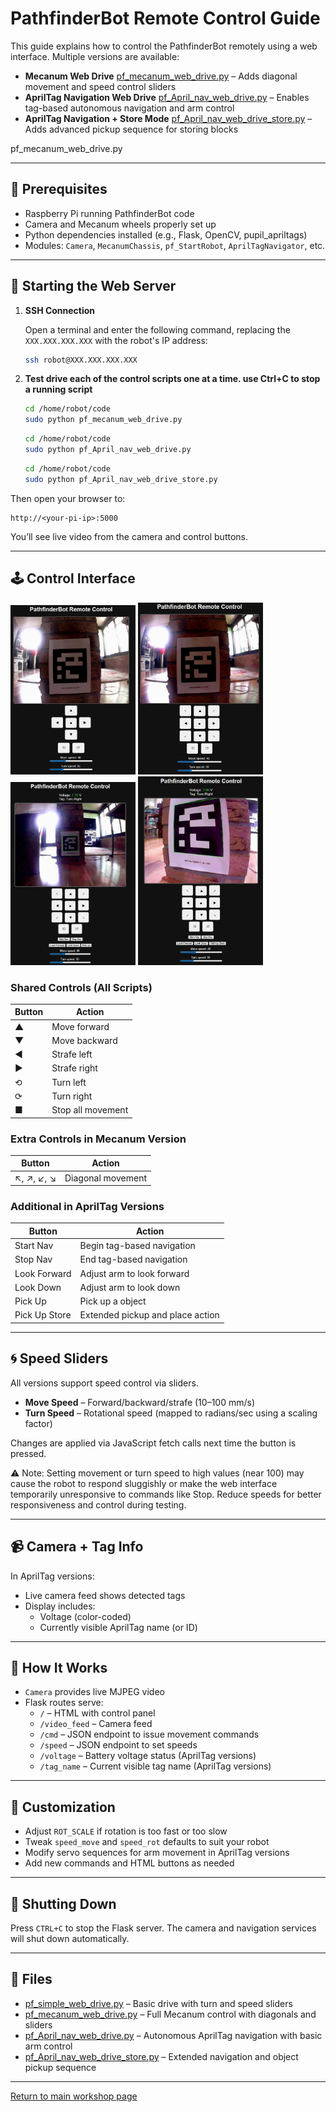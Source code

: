 # PathfinderBot Remote Control Guide

This guide explains how to control the PathfinderBot remotely using a web interface. Multiple versions are available:

- **Mecanum Web Drive** [pf_mecanum_web_drive.py](/code/pf_mecanum_web_drive.py) – Adds diagonal movement and speed control sliders
- **AprilTag Navigation Web Drive** [pf_April_nav_web_drive.py](/code/pf_April_nav_web_drive.py) – Enables tag-based autonomous navigation and arm control
- **AprilTag Navigation + Store Mode** [pf_April_nav_web_drive_store.py](/code/pf_April_nav_web_drive_store.py) – Adds advanced pickup sequence for storing blocks

pf_mecanum_web_drive.py

---

## 🧰 Prerequisites

- Raspberry Pi running PathfinderBot code
- Camera and Mecanum wheels properly set up
- Python dependencies installed (e.g., Flask, OpenCV, pupil_apriltags)
- Modules: `Camera`, `MecanumChassis`, `pf_StartRobot`, `AprilTagNavigator`, etc.

---

## 🚀 Starting the Web Server

1. **SSH Connection**

   Open a terminal and enter the following command, replacing the `XXX.XXX.XXX.XXX` with the robot's IP address:
   ```bash
   ssh robot@XXX.XXX.XXX.XXX
   ```

2. **Test drive each of the control scripts one at a time.  use Ctrl+C to stop a running script**
     
   ```bash
   cd /home/robot/code
   sudo python pf_mecanum_web_drive.py
   ```
   
   
   ```bash
   cd /home/robot/code
   sudo python pf_April_nav_web_drive.py
   ```
   
   
   ```bash
   cd /home/robot/code
   sudo python pf_April_nav_web_drive_store.py
   ```

Then open your browser to:

```
http://<your-pi-ip>:5000
```

You’ll see live video from the camera and control buttons.

---

## 🕹️ Control Interface

  <img src="/zzimages/pf_simple_web_drive.jpg" width="200" >   <img src="/zzimages/pf_mecanum_web_drive.jpg" width="200" >   <img src="/zzimages/pf_April_nav_web_drive.jpg" width="200" >   <img src="/zzimages/pf_April_nav_web_drive_store.jpg" width="200" > 


### Shared Controls (All Scripts)

| Button         | Action               |
|----------------|----------------------|
| ▲              | Move forward         |
| ▼              | Move backward        |
| ◀              | Strafe left          |
| ▶              | Strafe right         |
| ⟲              | Turn left            |
| ⟳              | Turn right           |
| ■              | Stop all movement    |

### Extra Controls in Mecanum Version

| Button         | Action                          |
|----------------|----------------------------------|
| ↖, ↗, ↙, ↘     | Diagonal movement               |

### Additional in AprilTag Versions

| Button         | Action                          |
|----------------|----------------------------------|
| Start Nav      | Begin tag-based navigation       |
| Stop Nav       | End tag-based navigation         |
| Look Forward   | Adjust arm to look forward       |
| Look Down      | Adjust arm to look down          |
| Pick Up        | Pick up a object        |
| Pick Up Store  | Extended pickup and place action |

---

## 🌀 Speed Sliders

All versions support speed control via sliders.

- **Move Speed** – Forward/backward/strafe (10–100 mm/s)
- **Turn Speed** – Rotational speed (mapped to radians/sec using a scaling factor)

Changes are applied via JavaScript fetch calls next time the button is pressed.

⚠️ Note: Setting movement or turn speed to high values (near 100) may cause the robot to respond sluggishly or make the web interface temporarily unresponsive to commands like Stop. Reduce speeds for better responsiveness and control during testing. 



---

## 📹 Camera + Tag Info

In AprilTag versions:

- Live camera feed shows detected tags
- Display includes:
  - Voltage (color-coded)
  - Currently visible AprilTag name (or ID)

---

## 🧠 How It Works

- `Camera` provides live MJPEG video
- Flask routes serve:
  - `/` – HTML with control panel
  - `/video_feed` – Camera feed
  - `/cmd` – JSON endpoint to issue movement commands
  - `/speed` – JSON endpoint to set speeds
  - `/voltage` – Battery voltage status (AprilTag versions)
  - `/tag_name` – Current visible tag name (AprilTag versions)

---

## 🧪 Customization

- Adjust `ROT_SCALE` if rotation is too fast or too slow
- Tweak `speed_move` and `speed_rot` defaults to suit your robot
- Modify servo sequences for arm movement in AprilTag versions
- Add new commands and HTML buttons as needed

---

## 🛑 Shutting Down

Press `CTRL+C` to stop the Flask server. The camera and navigation services will shut down automatically.

---

## 📁 Files

- [pf_simple_web_drive.py](/code/pf_simple_web_drive.py) – Basic drive with turn and speed sliders
- [pf_mecanum_web_drive.py](/code/pf_mecanum_web_drive.py) – Full Mecanum control with diagonals and sliders
- [pf_April_nav_web_drive.py](/code/pf_April_nav_web_drive.py) – Autonomous AprilTag navigation with basic arm control
- [pf_April_nav_web_drive_store.py](/code/pf_April_nav_web_drive_store.py) – Extended navigation and object pickup sequence

---

[Return to main workshop page](/README.md)
